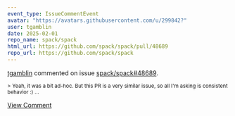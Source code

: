 ```yaml
---
event_type: IssueCommentEvent
avatar: "https://avatars.githubusercontent.com/u/299842?"
user: tgamblin
date: 2025-02-01
repo_name: spack/spack
html_url: https://github.com/spack/spack/pull/48689
repo_url: https://github.com/spack/spack
---
```


<a href='https://github.com/tgamblin' target='_blank'>tgamblin</a> commented on issue <a href='https://github.com/spack/spack/pull/48689' target='_blank'>spack/spack#48689</a>.

<small>> Yeah, it was a bit ad-hoc. But this PR is a very similar issue, so all I'm asking is consistent behavior :)...</small>

<a href='https://github.com/spack/spack/pull/48689' target='_blank'>View Comment</a>
